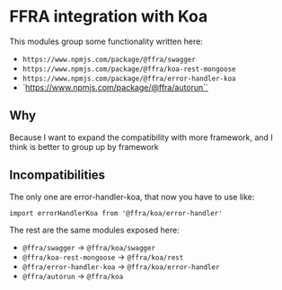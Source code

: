 # FFRA integration with Koa

This modules group some functionality written here:

-   `https://www.npmjs.com/package/@ffra/swagger`
-   `https://www.npmjs.com/package/@ffra/koa-rest-mongoose`
-   `https://www.npmjs.com/package/@ffra/error-handler-koa`
-   `https://www.npmjs.com/package/@ffra/autorun``

## Why

Because I want to expand the compatibility with more framework, and I think is better to group up by framework

## Incompatibilities

The only one are error-handler-koa, that now you have to use like:

```
import errorHandlerKoa from '@ffra/koa/error-handler'
```

The rest are the same modules exposed here:

-   `@ffra/swagger` -> `@ffra/koa/swagger`
-   `@ffra/koa-rest-mongoose` -> `@ffra/koa/rest`
-   `@ffra/error-handler-koa` -> `@ffra/koa/error-handler`
-   `@ffra/autorun` -> `@ffra/koa`
